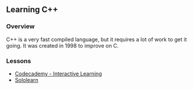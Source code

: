 ## Learning C++

### Overview
C++ is a very fast compiled language, but it requires a lot of work to get it going. It was created in 1998 to improve on C. 

### Lessons
- [Codecademy - Interactive Learning](https://www.codecademy.com/catalog/language/c-plus-plus)
- [Sololearn](https://www.sololearn.com/learning/1051)